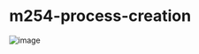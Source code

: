 # m254-process-creation

![image](https://user-images.githubusercontent.com/17837758/175557269-762312fa-d3a8-4bd7-9135-22ecc7eeaaea.png)
